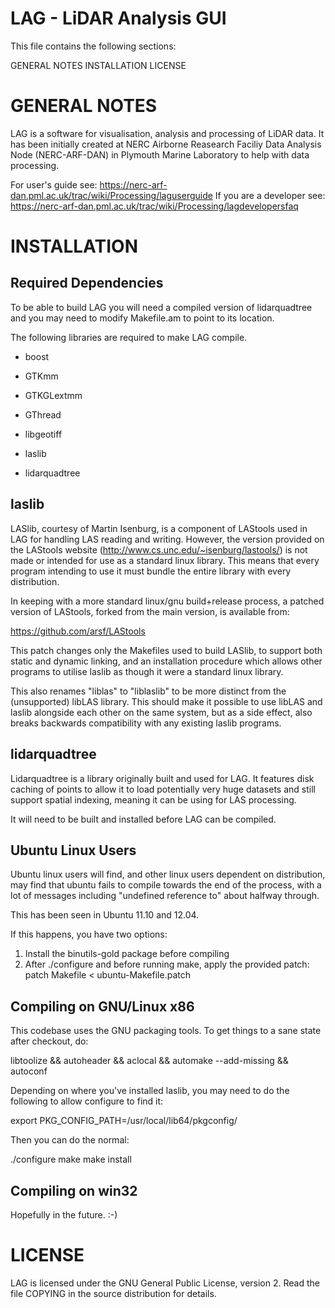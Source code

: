 LAG - LiDAR Analysis GUI
========================

This file contains the following sections:

GENERAL NOTES
INSTALLATION
LICENSE

GENERAL NOTES
=============
LAG is a software for visualisation, analysis and processing of LiDAR data. It has
been initially created at NERC Airborne Reasearch Faciliy Data Analysis Node (NERC-ARF-DAN) in Plymouth Marine
Laboratory to help with data processing.

For user's guide see: https://nerc-arf-dan.pml.ac.uk/trac/wiki/Processing/laguserguide
If you are a developer see: https://nerc-arf-dan.pml.ac.uk/trac/wiki/Processing/lagdevelopersfaq

INSTALLATION
============

Required Dependencies
---------------------

To be able to build LAG you will need a compiled version of lidarquadtree and
you may need to modify Makefile.am to point to its location.

The following libraries are required to make LAG compile.
   * boost
   * GTKmm
   * GTKGLextmm
   * GThread
   * libgeotiff

   * laslib
   * lidarquadtree

laslib
------

LASlib, courtesy of Martin Isenburg, is a component of LAStools used in LAG for
handling LAS reading and writing. However, the version provided on the LAStools
website (http://www.cs.unc.edu/~isenburg/lastools/) is not made or intended for
use as a standard linux library. This means that every program intending to use
it must bundle the entire library with every distribution.

In keeping with a more standard linux/gnu build+release process, a patched
version of LAStools, forked from the main version, is available from:

https://github.com/arsf/LAStools

This patch changes only the Makefiles used to build LASlib, to support both 
static and dynamic linking, and an installation procedure which allows other 
programs to utilise laslib as though it were a standard linux library.

This also renames "liblas" to "liblaslib" to be more distinct from the
(unsupported) libLAS library. This should make it possible to use libLAS and
laslib alongside each other on the same system, but as a side effect, also
breaks backwards compatibility with any existing laslib programs.

lidarquadtree
-------------

Lidarquadtree is a library originally built and used for LAG. It features disk
caching of points to allow it to load potentially very huge datasets and still
support spatial indexing, meaning it can be using for LAS processing.

It will need to be built and installed before LAG can be compiled.

Ubuntu Linux Users
------------------

Ubuntu linux users will find, and other linux users dependent on distribution,
may find that ubuntu fails to compile towards the end of the process, with a
lot of messages including "undefined reference to" about halfway through.

This has been seen in Ubuntu 11.10 and 12.04.

If this happens, you have two options:
1) Install the binutils-gold package before compiling
2) After ./configure and before running make, apply the provided patch:
   patch Makefile < ubuntu-Makefile.patch

Compiling on GNU/Linux x86
--------------------------

This codebase uses the GNU packaging tools.  To get things to a sane state
after checkout, do:

libtoolize && autoheader && aclocal && automake --add-missing && autoconf

Depending on where you've installed laslib, you may need to do the following 
to allow configure to find it:

export PKG_CONFIG_PATH=/usr/local/lib64/pkgconfig/

Then you can do the normal:

./configure
make
make install

Compiling on win32
------------------

Hopefully in the future. :-)

LICENSE
=======

LAG is licensed under the GNU General Public License, version 2. 
Read the file COPYING in the source distribution for details.
